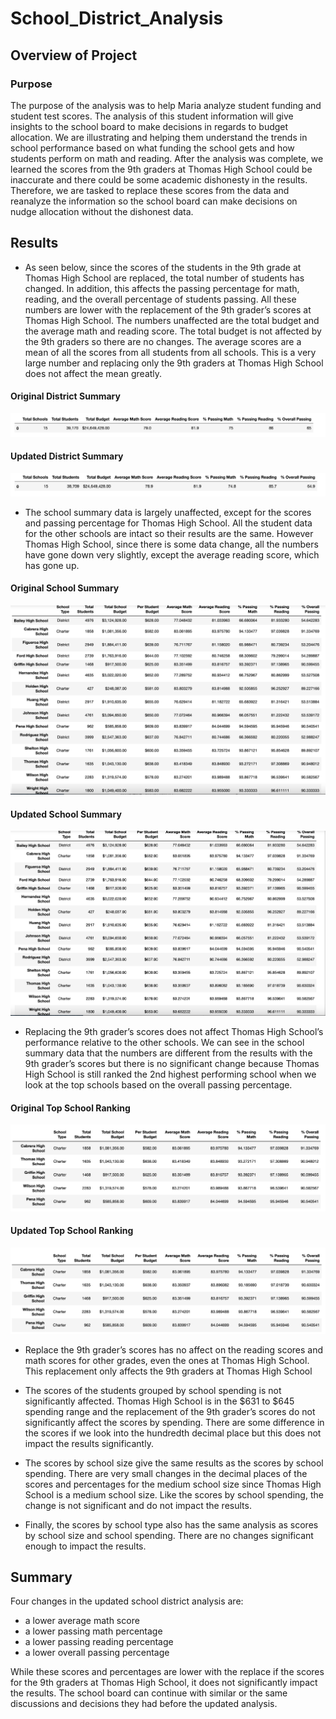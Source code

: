# School_District_Analysis

## Overview of Project

### Purpose

The purpose of the analysis was to help Maria analyze student funding and student test scores. The analysis of this student information will give insights to the school board to make decisions in regards to budget allocation. We are illustrating and helping them understand the trends in school performance based on what funding the school gets and how students perform on math and reading. After the analysis was complete, we learned the scores from the 9th graders at Thomas High School could be inaccurate and there could be some academic dishonesty in the results. Therefore, we are tasked to replace these scores from the data and reanalyze the information so the school board can make decisions on nudge allocation without the dishonest data.

## Results

- As seen below, since the scores of the students in the 9th grade at Thomas High School are replaced, the total number of students has changed. In addition, this affects the passing percentage for math, reading, and the overall percentage of students passing. All these numbers are lower with the replacement of the 9th grader’s scores at Thomas High School. The numbers unaffected are the total budget and the average math and reading score. The total budget is not affected by the 9th graders so there are no changes. The average scores are a mean of all the scores from all students from all schools. This is a very large number and replacing only the 9th graders at Thomas High School does not affect the mean greatly. 

#### Original District Summary
![Original District Summary](/analysis/original_district_summary.png)

#### Updated District Summary
![Updated District Summary](/analysis/THS_district_summary.png)

- The school summary data is largely unaffected, except for the scores and passing percentage for Thomas High School. All the student data for the other schools are intact so their results are the same. However Thomas High School, since there is some data change, all the numbers have gone down very slightly, except the average reading score, which has gone up. 

#### Original School Summary
![Original School Summary](/analysis/original_school_summary.png)

#### Updated School Summary
![Updated School Summary](/analysis/THS_school_summary.png)

- Replacing the 9th grader’s scores does not affect Thomas High School’s performance relative to the other schools. We can see in the school summary data that the numbers are different from the results with the 9th grader’s scores but there is no significant change because Thomas High School is still ranked the 2nd highest performing school when we look at the top schools based on the overall passing percentage. 

#### Original Top School Ranking
![Original School Ranking](/analysis/original_top_schools.png)

#### Updated Top School Ranking
![Updated School Ranking](/analysis/THS_top_schools.png)

- Replace the 9th grader’s scores has no affect on the reading scores and math scores for other grades, even the ones at Thomas High School. This replacement only affects the 9th graders at Thomas High School

- The scores of the students grouped by school spending is not significantly affected. Thomas High School is in the $631 to $645 spending range and the replacement of the 9th grader’s scores do not significantly affect the scores by spending. There are some difference in the scores if we look into the hundredth decimal place but this does not impact the results significantly. 

- The scores by school size give the same results as the scores by school spending. There are very small changes in the decimal places of the scores and percentages for the medium school size since Thomas High School is a medium school size. Like the scores by school spending, the change is not significant and do not impact the results.

- Finally, the scores by school type also has the same analysis as scores by school size and school spending. There are no changes significant enough to impact the results. 

## Summary

Four changes in the updated school district analysis are:
- a lower average math score
- a lower passing math percentage 
- a lower passing reading percentage 
- a lower overall passing percentage 

While these scores and percentages are lower with the replace if the scores for the 9th graders at Thomas High School, it does not significantly impact the results. The school board can continue with similar or the same discussions and decisions they had before the updated analysis.
